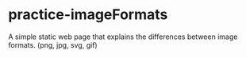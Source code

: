 # practice-imageFormats
A simple static web page that explains the differences between image formats. (png, jpg, svg, gif)
